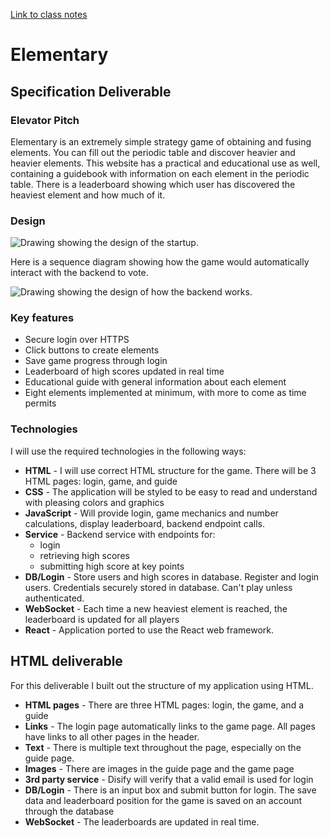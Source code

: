 [Link to class notes](notes.md)
# Elementary
## Specification Deliverable
### Elevator Pitch
Elementary is an extremely simple strategy game of obtaining and fusing elements. You can fill out the periodic table and discover heavier and heavier elements. This website has a practical and educational use as well, containing a guidebook with information on each element in the periodic table. There is a leaderboard showing which user has discovered the heaviest element and how much of it.

### Design

![Drawing showing the design of the startup.](/assets/images/design.png)

Here is a sequence diagram showing how the game would automatically interact with the backend to vote. 

![Drawing showing the design of how the backend works.](/assets/images/backend_design.png)

### Key features
- Secure login over HTTPS
- Click buttons to create elements
- Save game progress through login
- Leaderboard of high scores updated in real time
- Educational guide with general information about each element
- Eight elements implemented at minimum, with more to come as time permits

### Technologies
I will use the required technologies in the following ways:
- **HTML** - I will use correct HTML structure for the game. There will be 3 HTML pages:  login, game, and guide
- **CSS** - The application will be styled to be easy to read and understand with pleasing colors and graphics
- **JavaScript** - Will provide login, game mechanics and number calculations, display leaderboard, backend endpoint calls.
- **Service** - Backend service with endpoints for:
  - login
  - retrieving high scores
  - submitting high score at key points
- **DB/Login** - Store users and high scores in database. Register and login users. Credentials securely stored in database. Can't play unless authenticated.
- **WebSocket** - Each time a new heaviest element is reached, the leaderboard is updated for all players
- **React** - Application ported to use the React web framework. 

## HTML deliverable
For this deliverable I built out the structure of my application using HTML.

- **HTML pages** - There are three HTML pages: login, the game, and a guide
- **Links** - The login page automatically links to the game page. All pages have links to all other pages in the header.
- **Text** - There is multiple text throughout the page, especially on the guide page.
- **Images** - There are images in the guide page and the game page
- **3rd party service** - Disify will verify that a valid email is used for login
- **DB/Login** - There is an input box and submit button for login. The save data and leaderboard position for the game is saved on an account through the database
- **WebSocket** - The leaderboards are updated in real time.

